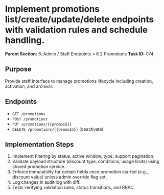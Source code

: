 # Implement promotions list/create/update/delete endpoints with validation rules and schedule handling.

**Parent Section:** 6. Admin / Staff Endpoints > 6.2 Promotions
**Task ID:** 074

## Purpose
Provide staff interface to manage promotions lifecycle including creation, activation, and archival.

## Endpoints
- `GET /promotions`
- `POST /promotions`
- `PUT /promotions/{{promoId}}`
- `DELETE /promotions/{{promoId}}` (deactivate)

## Implementation Steps
1. Implement filtering by status, active window, type; support pagination.
2. Validate payload structure (discount type, conditions, usage limits) using shared promotion service.
3. Enforce immutability for certain fields once promotion started (e.g., discount value) unless admin override flag set.
4. Log changes in audit log with diff.
5. Tests verifying validation rules, status transitions, and RBAC.
